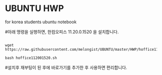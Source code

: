 # UBUNTU HWP
for korea students ubuntu notebook 



#아래 명령을 실행하면, 한컴오피스 11.20.0.1520 을 설치합니다.   
   
<pre><code>
wget https://raw.githubusercontent.com/melongist/UBUNTU/master/HWP/hoffice112001520.sh
   
bash hoffice112001520.sh
</code></pre>

#설치후 재부팅이 된 후에 바로가기를 추가한 후 사용하면 편리합니다.
